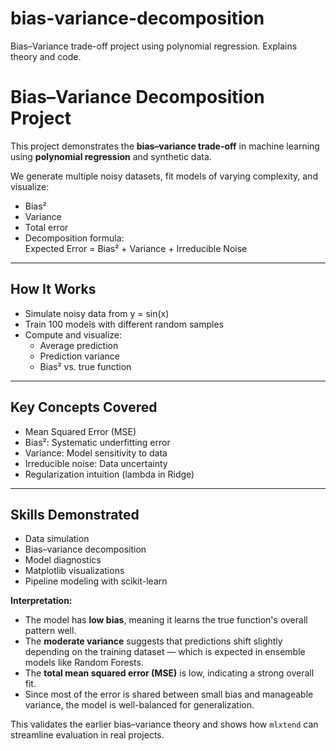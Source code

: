 # bias-variance-decomposition
Bias–Variance trade-off project using polynomial regression. Explains theory and code.

# Bias–Variance Decomposition Project 

This project demonstrates the **bias–variance trade-off** in machine learning using **polynomial regression** and synthetic data.

We generate multiple noisy datasets, fit models of varying complexity, and visualize:

- Bias²
- Variance
- Total error
- Decomposition formula:  
  Expected Error = Bias² + Variance + Irreducible Noise

---

## How It Works

- Simulate noisy data from y = sin(x)
- Train 100 models with different random samples
- Compute and visualize:
  - Average prediction
  - Prediction variance
  - Bias² vs. true function

---

## Key Concepts Covered

- Mean Squared Error (MSE)
- Bias²: Systematic underfitting error
- Variance: Model sensitivity to data
- Irreducible noise: Data uncertainty
- Regularization intuition (lambda in Ridge)

---

## Skills Demonstrated

- Data simulation
- Bias–variance decomposition
- Model diagnostics
- Matplotlib visualizations
- Pipeline modeling with scikit-learn


**Interpretation:**

- The model has **low bias**, meaning it learns the true function's overall pattern well.
- The **moderate variance** suggests that predictions shift slightly depending on the training dataset — which is expected in ensemble models like Random Forests.
- The **total mean squared error (MSE)** is low, indicating a strong overall fit.
- Since most of the error is shared between small bias and manageable variance, the model is well-balanced for generalization.

This validates the earlier bias–variance theory and shows how `mlxtend` can streamline evaluation in real projects.

